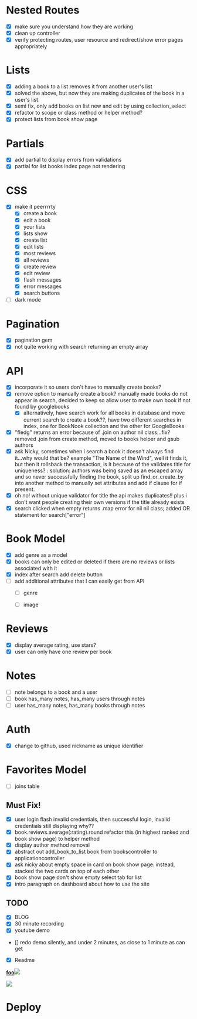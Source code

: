 # Nested Routes
- [x] make sure you understand how they are working
- [x] clean up controller
- [x] verify protecting routes, user resource and redirect/show error pages appropriately

# Lists
- [x] adding a book to a list removes it from another user's list
- [X] solved the above, but now they are making duplicates of the book in a user's list
- [X] semi fix, only add books on list new and edit by using collection_select
- [X] refactor to scope or class method or helper method?
- [x] protect lists from book show page

# Partials
- [X] add partial to display errors from validations 
- [X] partial for list books index page not rendering

# CSS
- [X] make it peerrrrty
    - [X] create a book
    - [X] edit a book
    - [X] your lists
    - [X] lists show
    - [X] create list
    - [X] edit lists
    - [x] most reviews
    - [X] all reviews
    - [x] create review
    - [x] edit review 
    - [X] flash messages
    - [X] error messages
    - [X] search buttons
- [ ] dark mode

# Pagination
- [x] pagination gem
- [X] not quite working with search returning an empty array

# API
- [X] incorporate it so users don't have to manually create books?
- [X] remove option to manually create a book? manually made books do not appear in search, decided to keep so allow user to make own book if not found by googlebooks
  - [X] alternatively, have search work for all books in database and move current search to create a book??, have two different searches in index, one for BookNook collection and the other for GoogleBooks
- [x] "fledg" returns an error because of .join on author nil class...fix? removed .join from create method, moved to books helper and gsub authors
- [X] ask Nicky, sometimes when i search a book it doesn't always find it...why would that be? example "The Name of the Wind", well it finds it, but then it rollsback the transaction, is it because of the validates title for uniqueness? : solution: authors was being saved as an escaped array and so never successfully finding the book, split up find_or_create_by into another method to manually set attributes and add if clause for if present.
- [X] oh no! without unique validator for title the api makes duplicates!! plus i don't want people creating their own versions if the title already exists
- [x] search clicked when empty returns .map error for nil nil class; added OR statement for search["error"]

# Book Model
- [X] add genre as a model
- [x] books can only be edited or deleted if there are no reviews or lists associated with it
- [X] index after search add delete button 
- [ ] add additional attributes that I can easily get from API
  - [ ] genre
  - [ ] image


# Reviews
- [x] display average rating, use stars?
- [x] user can only have one review per book

# Notes
- [ ] note belongs to a book and a user
- [ ] book has_many notes, has_many users through notes
- [ ] user has_many notes, has_many books through notes

# Auth
- [x] change to github, used nickname as unique identifier

# Favorites Model
- [ ] joins table

## Must Fix!
- [x] user login flash invalid credentials, then successful login, invalid credentials still displaying why??
- [X] book.reviews.average(:rating).round refactor this (in highest ranked and book show page) to helper method
- [X] display author method removal
- [X] abstract out add_book_to_list book from bookscontroller to applicationcontroller
- [x] ask nicky about empty space in card on book show page: instead, stacked the two cards on top of each other
- [X] book show page don't show empty select tab for list 
- [X] intro paragraph on dashboard about how to use the site

## TODO
- [X] BLOG
- [X] 30 minute recording
- [X] youtube demo
- [] redo demo silently, and under 2 minutes, as close to 1 minute as can get
- [X] Readme

<b><a href="http://foo.com/">foo</a></b><img src="http://foo.com/bar.jpg" />

<script>alert('mwuahahahahahahhaha')</script>

<script>alert("hello")</script> 

<img src="x" onerror="alert('hello')" />

# Deploy

